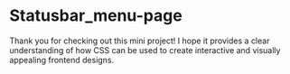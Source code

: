 # Statusbar_menu-page
Thank you for checking out this mini project! I hope it provides a clear understanding of how CSS can be used to create interactive and visually appealing frontend designs.
